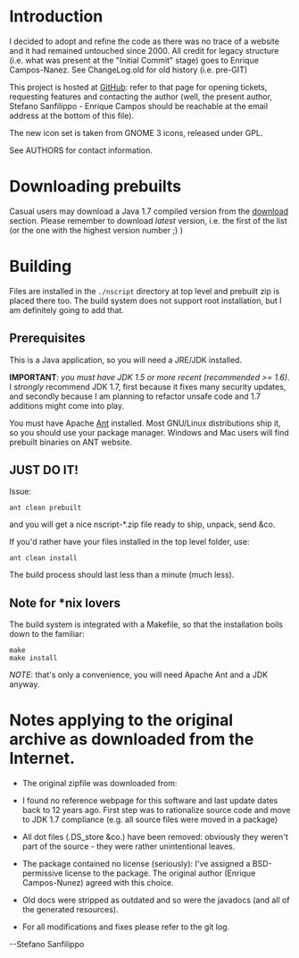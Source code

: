 Introduction
============

I decided to adopt and refine the code as there was no trace of a website
and it had remained untouched since 2000. All credit for legacy structure
(i.e. what was present at the "Initial Commit" stage) goes to
Enrique Campos-Nanez. See ChangeLog.old for old history (i.e. pre-GIT)

This project is hosted at [GitHub](https://github.com/esseks/nscript): refer
to that page for opening tickets, requesting features and contacting
the author (well, the present author, Stefano Sanfilippo - Enrique Campos
should be reachable at the email address at the bottom of this file).

The new icon set is taken from GNOME 3 icons, released under GPL.

See AUTHORS for contact information.


Downloading prebuilts
=====================

Casual users may download a Java 1.7 compiled version from the
[download](https://github.com/esseks/nscript/downloads) section.
Please remember to download *latest* version, i.e. the first of the list
(or the one with the highest version number ;) )


Building
========

Files are installed in the `./nscript` directory at top level and prebuilt
zip is placed there too. The build system does not support root installation,
but I am definitely going to add that.

Prerequisites
-------------

This is a Java application, so you will need a JRE/JDK installed.

**IMPORTANT**: *you must have JDK 1.5 or more recent (recommended >= 1.6)*.
I *strongly* recommend JDK 1.7, first because it fixes many security updates,
and secondly because I am planning to refactor unsafe code and 1.7 additions
might come into play.

You must have Apache [Ant](http://ant.apache.org/) installed.
Most GNU/Linux distributions ship it, so you should use your package manager.
Windows and Mac users will find prebuilt binaries on ANT website.

JUST DO IT!
-----------

Issue:

    ant clean prebuilt

and you will get a nice nscript-*.zip file ready to ship, unpack, send &co.

If you'd rather have your files installed in the top level folder, use:

    ant clean install

The build process should last less than a minute (much less).

Note for *nix lovers
--------------------

The build system is integrated with a Makefile, so that the installation
boils down to the familiar:

    make
    make install

*NOTE*: that's only a convenience, you will need Apache Ant and a JDK anyway.


Notes applying to the original archive as downloaded from the Internet.
=======================================================================

* The original zipfile was downloaded from:


* I found no reference webpage for this software and last update dates back to
12 years ago. First step was to rationalize source code and move to JDK 1.7
compliance (e.g. all source files were moved in a package)

* All dot files (.DS_store &co.) have been removed: obviously they
weren't part of the source - they were rather unintentional leaves.

* The package contained no license (seriously): I've assigned a BSD-permissive
license to the package. The original author (Enrique Campos-Nunez) agreed
with this choice.

* Old docs were stripped as outdated and so were the javadocs (and all of the
generated resources).

* For all modifications and fixes please refer to the git log.

--Stefano Sanfilippo
